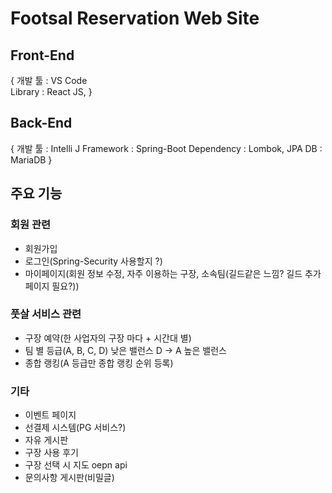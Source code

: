 # Footsal Reservation Web Site

## Front-End
{
	개발 툴 : VS Code	
	Library : React JS, 
}

## Back-End
{
	개발 툴 : Intelli J
	Framework : Spring-Boot
	Dependency : Lombok, JPA
	DB : MariaDB
}

## 주요 기능
### 회원 관련
- 회원가입
- 로그인(Spring-Security 사용할지 ?)
- 마이페이지(회원 정보 수정, 자주 이용하는 구장, 소속팀(길드같은 느낌? 길드 추가 페이지 필요?))

### 풋살 서비스 관련
- 구장 예약(한 사업자의 구장 마다 + 시간대 별)
- 팀 별 등급(A, B, C, D) 낮은 밸런스 D -> A 높은 밸런스
- 종합 랭킹(A 등급만 종합 랭킹 순위 등록)

### 기타
- 이벤트 페이지
- 선결제 시스템(PG 서비스?)
- 자유 게시판
- 구장 사용 후기
- 구장 선택 시 지도 oepn api
- 문의사항 게시판(비밀글)